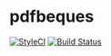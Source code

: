 # pdfbeques
[![StyleCI](https://styleci.io/repos/263909249/shield?branch=master)](https://styleci.io/repos/263909249) [![Build Status](https://travis-ci.org/kuduka/pdfbeques.svg?branch=master)](https://travis-ci.org/kuduka/pdfbeques)
